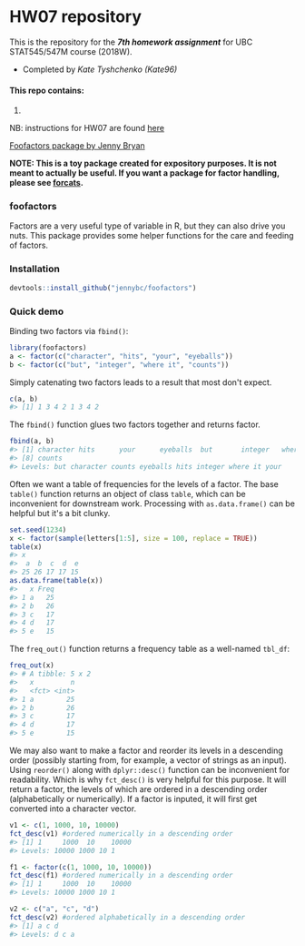 # HW07 repository

This is the repository for the ***7th homework assignment*** for UBC STAT545/547M course (2018W).
- Completed by *Kate Tyshchenko (Kate96)*

#### This repo contains:
1. 

NB: instructions for HW07 are found [here](http://stat545.com/Classroom/assignments/hw07/hw07.html)

[Foofactors package by Jenny Bryan](https://github.com/jennybc/foofactors) 




<!-- README.md is generated from README.Rmd. Please edit that file -->
**NOTE: This is a toy package created for expository purposes. It is not meant to actually be useful. If you want a package for factor handling, please see [forcats](https://cran.r-project.org/package=forcats).**

### foofactors

Factors are a very useful type of variable in R, but they can also drive you nuts. This package provides some helper functions for the care and feeding of factors.

### Installation

``` r
devtools::install_github("jennybc/foofactors")
```

### Quick demo

Binding two factors via `fbind()`:

``` r
library(foofactors)
a <- factor(c("character", "hits", "your", "eyeballs"))
b <- factor(c("but", "integer", "where it", "counts"))
```

Simply catenating two factors leads to a result that most don't expect.

``` r
c(a, b)
#> [1] 1 3 4 2 1 3 4 2
```

The `fbind()` function glues two factors together and returns factor.

``` r
fbind(a, b)
#> [1] character hits      your      eyeballs  but       integer   where it 
#> [8] counts   
#> Levels: but character counts eyeballs hits integer where it your
```

Often we want a table of frequencies for the levels of a factor. The base `table()` function returns an object of class `table`, which can be inconvenient for downstream work. Processing with `as.data.frame()` can be helpful but it's a bit clunky.

``` r
set.seed(1234)
x <- factor(sample(letters[1:5], size = 100, replace = TRUE))
table(x)
#> x
#>  a  b  c  d  e 
#> 25 26 17 17 15
as.data.frame(table(x))
#>   x Freq
#> 1 a   25
#> 2 b   26
#> 3 c   17
#> 4 d   17
#> 5 e   15
```

The `freq_out()` function returns a frequency table as a well-named `tbl_df`:

``` r
freq_out(x)
#> # A tibble: 5 x 2
#>   x         n
#>   <fct> <int>
#> 1 a        25
#> 2 b        26
#> 3 c        17
#> 4 d        17
#> 5 e        15
```

We may also want to make a factor and reorder its levels in a descending order (possibly starting from, for example, a vector of strings as an input). Using `reorder()` along with `dplyr::desc()` function can be inconvenient for readability. Which is why `fct_desc()` is very helpful for this purpose. It will return a factor, the levels of which are ordered in a descending order (alphabetically or numerically). If a factor is inputed, it will first get converted into a character vector.

``` r
v1 <- c(1, 1000, 10, 10000)
fct_desc(v1) #ordered numerically in a descending order
#> [1] 1     1000  10    10000
#> Levels: 10000 1000 10 1
```

``` r
f1 <- factor(c(1, 1000, 10, 10000))
fct_desc(f1) #ordered numerically in a descending order
#> [1] 1     1000  10    10000
#> Levels: 10000 1000 10 1
```

``` r
v2 <- c("a", "c", "d")
fct_desc(v2) #ordered alphabetically in a descending order
#> [1] a c d
#> Levels: d c a
```
